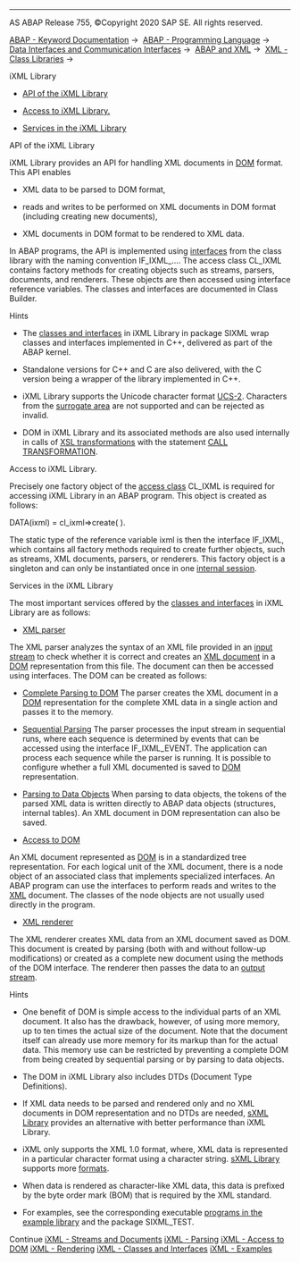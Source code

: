   

* * *

AS ABAP Release 755, ©Copyright 2020 SAP SE. All rights reserved.

[ABAP - Keyword Documentation](javascript:call_link\('abenabap.htm'\)) →  [ABAP - Programming Language](javascript:call_link\('abenabap_reference.htm'\)) →  [Data Interfaces and Communication Interfaces](javascript:call_link\('abenabap_data_communication.htm'\)) →  [ABAP and XML](javascript:call_link\('abenabap_xml.htm'\)) →  [XML - Class Libraries](javascript:call_link\('abenabap_xml_libs.htm'\)) → 

iXML Library

-   [API of the iXML Library](#@@ITOC@@ABENABAP_IXML_LIB_1)

-   [Access to iXML Library.](#@@ITOC@@ABENABAP_IXML_LIB_2)

-   [Services in the iXML Library](#@@ITOC@@ABENABAP_IXML_LIB_3)

API of the iXML Library

iXML Library provides an API for handling XML documents in [DOM](javascript:call_link\('abendom_glosry.htm'\) "Glossary Entry") format. This API enables

-   XML data to be parsed to DOM format,

-   reads and writes to be performed on XML documents in DOM format (including creating new documents),

-   XML documents in DOM format to be rendered to XML data.

In ABAP programs, the API is implemented using [interfaces](javascript:call_link\('abenabap_ixml_lib_object_types.htm'\)) from the class library with the naming convention IF\_IXML\_.... The access class CL\_IXML contains factory methods for creating objects such as streams, parsers, documents, and renderers. These objects are then accessed using interface reference variables. The classes and interfaces are documented in Class Builder.

Hints

-   The [classes and interfaces](javascript:call_link\('abenabap_ixml_lib_object_types.htm'\)) in iXML Library in package SIXML wrap classes and interfaces implemented in C++, delivered as part of the ABAP kernel.

-   Standalone versions for C++ and C are also delivered, with the C version being a wrapper of the library implemented in C++.

-   iXML Library supports the Unicode character format [UCS-2](javascript:call_link\('abenucs2_glosry.htm'\) "Glossary Entry"). Characters from the [surrogate area](javascript:call_link\('abensurrogate_area_glosry.htm'\) "Glossary Entry") are not supported and can be rejected as invalid.

-   DOM in iXML Library and its associated methods are also used internally in calls of [XSL transformations](javascript:call_link\('abenxsl_transformation_glosry.htm'\) "Glossary Entry") with the statement [CALL TRANSFORMATION](javascript:call_link\('abapcall_transformation.htm'\)).

Access to iXML Library.

Precisely one factory object of the [access class](javascript:call_link\('abenabap_ixml_lib_cl_ixml.htm'\)) CL\_IXML is required for accessing iXML Library in an ABAP program. This object is created as follows:

DATA(ixml) = cl\_ixml=>create( ).

The static type of the reference variable ixml is then the interface IF\_IXML, which contains all factory methods required to create further objects, such as streams, XML documents, parsers, or renderers. This factory object is a singleton and can only be instantiated once in one [internal session](javascript:call_link\('abeninternal_session_glosry.htm'\) "Glossary Entry").

Services in the iXML Library

The most important services offered by the [classes and interfaces](javascript:call_link\('abenabap_ixml_lib_object_types.htm'\)) in iXML Library are as follows:

-   [XML parser](javascript:call_link\('abenabap_ixml_lib_parse.htm'\))

The XML parser analyzes the syntax of an XML file provided in an [input stream](javascript:call_link\('abenabap_ixml_lib_input_output.htm'\)) to check whether it is correct and creates an [XML document](javascript:call_link\('abenabap_ixml_lib_input_output.htm'\)) in a [DOM](javascript:call_link\('abendom_glosry.htm'\) "Glossary Entry") representation from this file. The document can then be accessed using interfaces. The DOM can be created as follows:

-   [Complete Parsing to DOM](javascript:call_link\('abenabap_ixml_lib_parse_dom.htm'\))
    The parser creates the XML document in a [DOM](javascript:call_link\('abendom_glosry.htm'\) "Glossary Entry") representation for the complete XML data in a single action and passes it to the memory.

-   [Sequential Parsing](javascript:call_link\('abenabap_ixml_lib_parse_event.htm'\))
    The parser processes the input stream in sequential runs, where each sequence is determined by events that can be accessed using the interface IF\_IXML\_EVENT. The application can process each sequence while the parser is running. It is possible to configure whether a full XML documented is saved to [DOM](javascript:call_link\('abendom_glosry.htm'\) "Glossary Entry") representation.

-   [Parsing to Data Objects](javascript:call_link\('abenabap_ixml_lib_parse_token.htm'\))
    When parsing to data objects, the tokens of the parsed XML data is written directly to ABAP data objects (structures, internal tables). An XML document in DOM representation can also be saved.

-   [Access to DOM](javascript:call_link\('abenabap_ixml_lib_dom_access.htm'\))

An XML document represented as [DOM](javascript:call_link\('abendom_glosry.htm'\) "Glossary Entry") is in a standardized tree representation. For each logical unit of the XML document, there is a node object of an associated class that implements specialized interfaces. An ABAP program can use the interfaces to perform reads and writes to the [XML](javascript:call_link\('abenabap_ixml_lib_input_output.htm'\)) document. The classes of the node objects are not usually used directly in the program.

-   [XML renderer](javascript:call_link\('abenabap_ixml_lib_render.htm'\))

The XML renderer creates XML data from an XML document saved as DOM. This document is created by parsing (both with and without follow-up modifications) or created as a complete new document using the methods of the DOM interface. The renderer then passes the data to an [output stream](javascript:call_link\('abenabap_ixml_lib_input_output.htm'\)).

Hints

-   One benefit of DOM is simple access to the individual parts of an XML document. It also has the drawback, however, of using more memory, up to ten times the actual size of the document. Note that the document itself can already use more memory for its markup than for the actual data. This memory use can be restricted by preventing a complete DOM from being created by sequential parsing or by parsing to data objects.

-   The DOM in iXML Library also includes DTDs (Document Type Definitions).

-   If XML data needs to be parsed and rendered only and no XML documents in DOM representation and no DTDs are needed, [sXML Library](javascript:call_link\('abenabap_sxml_lib.htm'\)) provides an alternative with better performance than iXML Library.

-   iXML only supports the XML 1.0 format, where, XML data is represented in a particular character format using a character string. [sXML Library](javascript:call_link\('abenabap_sxml_lib.htm'\)) supports more [formats](javascript:call_link\('abenabap_sxml_lib_formats.htm'\)).

-   When data is rendered as character-like XML data, this data is prefixed by the byte order mark (BOM) that is required by the XML standard.

-   For examples, see the corresponding executable [programs in the example library](javascript:call_link\('abenabap_ixml_lib_abexas.htm'\)) and the package SIXML\_TEST.

Continue
[iXML - Streams and Documents](javascript:call_link\('abenabap_ixml_lib_input_output.htm'\))
[iXML - Parsing](javascript:call_link\('abenabap_ixml_lib_parse.htm'\))
[iXML - Access to DOM](javascript:call_link\('abenabap_ixml_lib_dom_access.htm'\))
[iXML - Rendering](javascript:call_link\('abenabap_ixml_lib_render.htm'\))
[iXML - Classes and Interfaces](javascript:call_link\('abenabap_ixml_lib_object_types.htm'\))
[iXML - Examples](javascript:call_link\('abenabap_ixml_lib_abexas.htm'\))